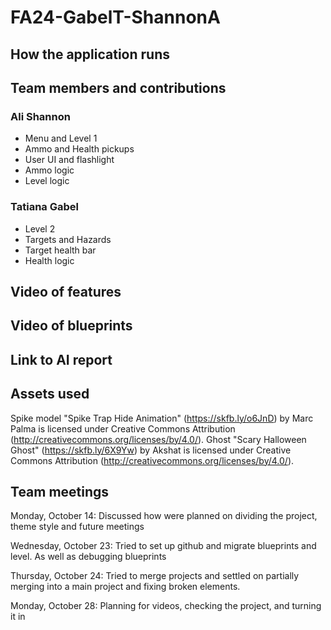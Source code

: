 # FA24-GabelT-ShannonA
## How the application runs

## Team members and contributions
### Ali Shannon
* Menu and Level 1
* Ammo and Health pickups
* User UI and flashlight
* Ammo logic
* Level logic
### Tatiana Gabel
* Level 2
* Targets and Hazards
* Target health bar
* Health logic
## Video of features

## Video of blueprints

## Link to AI report

## Assets used
Spike model
"Spike Trap Hide Animation" (https://skfb.ly/o6JnD) by Marc Palma is licensed under Creative Commons Attribution (http://creativecommons.org/licenses/by/4.0/).
Ghost
"Scary Halloween Ghost" (https://skfb.ly/6X9Yw) by Akshat is licensed under Creative Commons Attribution (http://creativecommons.org/licenses/by/4.0/).
## Team meetings
Monday, October 14: Discussed how were planned on dividing the project, theme style and future meetings

Wednesday, October 23: Tried to set up github and migrate blueprints and level. As well as debugging blueprints

Thursday, October 24: Tried to merge projects and settled on partially merging into a main project and fixing broken elements. 

Monday, October 28: Planning for videos, checking the project,
and turning it in
